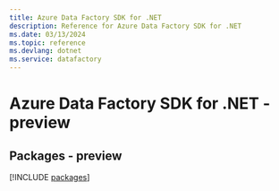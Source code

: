 ```yaml
---
title: Azure Data Factory SDK for .NET
description: Reference for Azure Data Factory SDK for .NET
ms.date: 03/13/2024
ms.topic: reference
ms.devlang: dotnet
ms.service: datafactory
---
```

# Azure Data Factory SDK for .NET - preview
## Packages - preview
[!INCLUDE [packages](data-factory-index.md)]